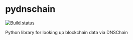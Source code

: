 # pydnschain

[![Build status][travis-image]][travis-url]

Python library for looking up blockchain data via DNSChain

[travis-image]: https://img.shields.io/travis/okTurtles/pydnschain.svg?style=flat-square
[travis-url]: https://travis-ci.org/okTurtles/pydnschain
